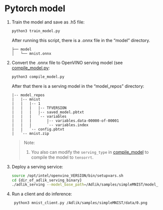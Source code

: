 # Pytorch model

1. Train the model and save as .h5 file:

    ```sh
    python3 train_model.py
    ```

    After running this script, there is a .onnx file in the “model” directory.

    ```text
    ├── model
    │   └── mnist.onnx
    ```

2. Convert the .onnx file to OpenVINO serving model (see [compile_model.py](./compile_model.py):

    ```sh
    python3 compile_model.py
    ```

    After that there is a serving model in the “model_repos” directory:

    ```text
    |-- model_repos
    |   |-- mnist
    |   |   |-- 1
    |   |   |   |-- TFVERSION
    |   |   |   |-- saved_model.pbtxt
    |   |   |   `-- variables
    |   |   |       |-- variables.data-00000-of-00001
    |   |   |       `-- variables.index
    |   |   `-- config.pbtxt
    |   `-- mnist.zip
    ```

    >Note:
    >
    >1. You also can modify the `serving_type` in [compile_model](compile_model.py) to compile the model to `tensorrt`.

3. Deploy a serving service:

    ```sh
    source /opt/intel/openvino_VERSION/bin/setupvars.sh
    cd {dir_of_adlik_serving_binary}
    ./adlik_serving --model_base_path=/Adlik/samples/simpleMNIST/model_repos --grpc_port=8500 --http_port=8501
    ```

4. Run a client and do inference:

    ```sh
     python3 mnist_client.py /Adlik/samples/simpleMNIST/data/0.png
    ```
